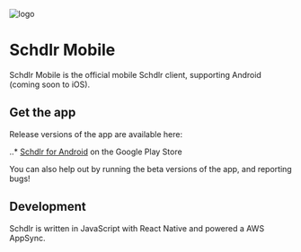 
![logo](![logo](https://user-images.githubusercontent.com/10219539/81441576-eeab0380-9169-11ea-8227-d35b93f512ba.png))

# Schdlr Mobile

Schdlr Mobile is the official mobile Schdlr client, supporting Android (coming soon to iOS).

## Get the app
Release versions of the app are available here:

..* [Schdlr for Android](https://play.google.com/store/apps/details?id=com.schdlr) on the Google Play Store

You can also help out by running the beta versions of the app, and reporting bugs!

## Development

Schdlr is written in JavaScript with React Native and powered a AWS AppSync.
